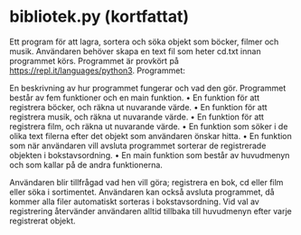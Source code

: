 # bibliotek.py (kortfattat)

Ett program för att lagra, sortera och söka objekt som böcker, filmer och musik.
Användaren behöver skapa en text fil som heter cd.txt innan programmet körs.
Programmet är provkört på https://repl.it/languages/python3. 
Programmet:

En beskrivning av hur programmet fungerar och vad den gör. 
Programmet består av fem funktioner och en main funktion. 
• En funktion för att registrera böcker, och räkna ut nuvarande värde. 
• En funktion för att registrera musik, och räkna ut nuvarande värde. 
• En funktion för att registrera film, och räkna ut nuvarande värde. 
• En funktion som söker i de olika text filerna efter det objekt som användaren önskar hitta. 
• En funktion som när användaren vill avsluta programmet sorterar de registrerade objekten i bokstavsordning.
• En main funktion som består av huvudmenyn och som kallar på de andra funktionerna.  

Användaren blir tillfrågad vad hen vill göra; registrera en bok, cd eller film eller söka i sortimentet. Användaren kan också avsluta programmet, då kommer alla filer automatiskt sorteras i bokstavsordning. Vid val av registrering återvänder användaren alltid tillbaka till huvudmenyn efter varje registrerat objekt.
